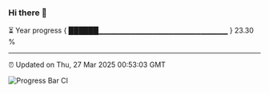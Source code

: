 ### Hi there 👋

⏳ Year progress { ██████▁▁▁▁▁▁▁▁▁▁▁▁▁▁▁▁▁▁▁▁▁▁▁▁ } 23.30 %

---

⏰ Updated on Thu, 27 Mar 2025 00:53:03 GMT

![Progress Bar CI](https://github.com/Shyam-Makwana/GitHub-Actions-Demo/workflows/Progress%20Bar%20CI/badge.svg)
